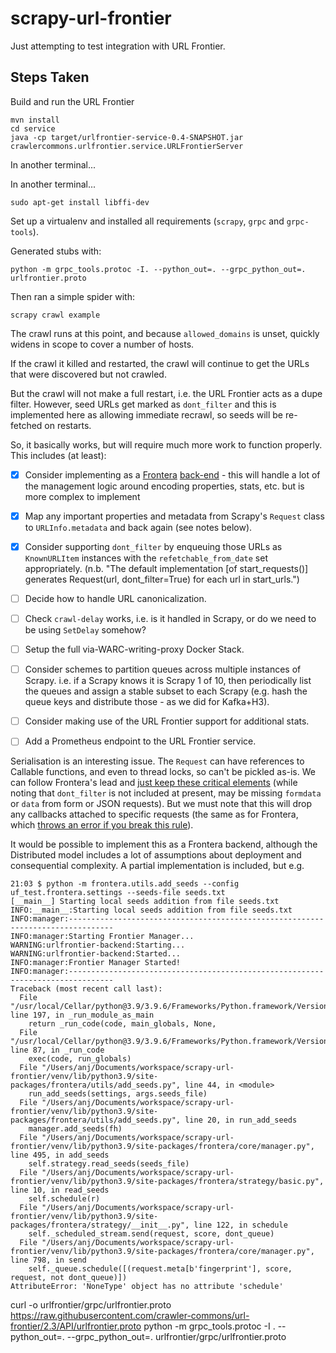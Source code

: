 scrapy-url-frontier
===================

Just attempting to test integration with URL Frontier.

Steps Taken
-----------

Build and run the URL Frontier

    mvn install
    cd service
    java -cp target/urlfrontier-service-0.4-SNAPSHOT.jar crawlercommons.urlfrontier.service.URLFrontierServer

In another terminal...

In another terminal...

    sudo apt-get install libffi-dev

Set up a virtualenv and installed all requirements (`scrapy`, `grpc` and `grpc-tools`).

Generated stubs with:

    python -m grpc_tools.protoc -I. --python_out=. --grpc_python_out=. urlfrontier.proto

Then ran a simple spider with:

    scrapy crawl example

The crawl runs at this point, and because `allowed_domains` is unset, quickly widens in scope to cover a number of hosts.

If the crawl it killed and restarted, the crawl will continue to get the URLs that were discovered but not crawled.

But the crawl will not make a full restart, i.e. the URL Frontier acts as a dupe filter. However, seed URLs get marked as `dont_filter` and this is implemented here as allowing immediate recrawl, so seeds will be re-fetched on restarts.

So, it basically works, but will require much more work to function properly.  This includes (at least):

- [x] Consider implementing as a [Frontera](https://frontera.readthedocs.io/) [back-end](https://frontera.readthedocs.io/en/latest/topics/frontier-backends.html) - this will handle a lot of the management logic around encoding properties, stats, etc. but is more complex to implement
- [x] Map any important properties and metadata from Scrapy's `Request` class to `URLInfo.metadata` and back again (see notes below).
- [x] Consider supporting `dont_filter` by enqueuing those URLs as `KnownURLItem` instances with the `refetchable_from_date` set appropriately. (n.b. "The default implementation [of start_requests()] generates Request(url, dont_filter=True) for each url in start_urls.")
- [ ] Decide how to handle URL canonicalization.
- [ ] Check `crawl-delay` works, i.e. is it handled in Scrapy, or do we need to be using `SetDelay` somehow?
- [ ] Setup the full via-WARC-writing-proxy Docker Stack.
- [ ] Consider schemes to partition queues across multiple instances of Scrapy. i.e. if a Scrapy knows it is Scrapy 1 of 10, then periodically list the queues and assign a stable subset to each Scrapy (e.g. hash the queue keys and distribute those - as we did for Kafka+H3).
- [ ] Consider making use of the URL Frontier support for additional stats.
- [ ] Add a Prometheus endpoint to the URL Frontier service.


Serialisation is an interesting issue. The `Request` can have references to Callable functions, and even to thread locks, so can't be pickled as-is.  We can follow Frontera's lead and [just keep these critical elements](https://github.com/scrapinghub/frontera/blob/84f9e1034d2868447db88e865596c0fbb32e70f6/frontera/contrib/backends/remote/codecs/json.py#L58-L63) (while noting that `dont_filter` is not included at present, may be missing `formdata` or `data` from form or JSON requests). But we must note that this will drop any callbacks attached to specific requests (the same as for Frontera, which [throws an error if you break this rule](https://github.com/scrapinghub/scrapy-frontera/blob/fab14232bedbe89b781479a13918eb3166a1564e/scrapy_frontera/scheduler.py#L29-L37)).

It would be possible to implement this as a Frontera backend, although the Distributed model includes a lot of assumptions about deployment and consequential complexity.  A partial implementation is included, but e.g.

```
21:03 $ python -m frontera.utils.add_seeds --config uf_test.frontera.settings --seeds-file seeds.txt 
[__main__] Starting local seeds addition from file seeds.txt
INFO:__main__:Starting local seeds addition from file seeds.txt
INFO:manager:--------------------------------------------------------------------------------
INFO:manager:Starting Frontier Manager...
WARNING:urlfrontier-backend:Starting...
WARNING:urlfrontier-backend:Started...
INFO:manager:Frontier Manager Started!
INFO:manager:--------------------------------------------------------------------------------
Traceback (most recent call last):
  File "/usr/local/Cellar/python@3.9/3.9.6/Frameworks/Python.framework/Versions/3.9/lib/python3.9/runpy.py", line 197, in _run_module_as_main
    return _run_code(code, main_globals, None,
  File "/usr/local/Cellar/python@3.9/3.9.6/Frameworks/Python.framework/Versions/3.9/lib/python3.9/runpy.py", line 87, in _run_code
    exec(code, run_globals)
  File "/Users/anj/Documents/workspace/scrapy-url-frontier/venv/lib/python3.9/site-packages/frontera/utils/add_seeds.py", line 44, in <module>
    run_add_seeds(settings, args.seeds_file)
  File "/Users/anj/Documents/workspace/scrapy-url-frontier/venv/lib/python3.9/site-packages/frontera/utils/add_seeds.py", line 20, in run_add_seeds
    manager.add_seeds(fh)
  File "/Users/anj/Documents/workspace/scrapy-url-frontier/venv/lib/python3.9/site-packages/frontera/core/manager.py", line 495, in add_seeds
    self.strategy.read_seeds(seeds_file)
  File "/Users/anj/Documents/workspace/scrapy-url-frontier/venv/lib/python3.9/site-packages/frontera/strategy/basic.py", line 10, in read_seeds
    self.schedule(r)
  File "/Users/anj/Documents/workspace/scrapy-url-frontier/venv/lib/python3.9/site-packages/frontera/strategy/__init__.py", line 122, in schedule
    self._scheduled_stream.send(request, score, dont_queue)
  File "/Users/anj/Documents/workspace/scrapy-url-frontier/venv/lib/python3.9/site-packages/frontera/core/manager.py", line 798, in send
    self._queue.schedule([(request.meta[b'fingerprint'], score, request, not dont_queue)])
AttributeError: 'NoneType' object has no attribute 'schedule'
```


curl -o urlfrontier/grpc/urlfrontier.proto https://raw.githubusercontent.com/crawler-commons/url-frontier/2.3/API/urlfrontier.proto
python -m grpc_tools.protoc -I . --python_out=. --grpc_python_out=. urlfrontier/grpc/urlfrontier.proto
